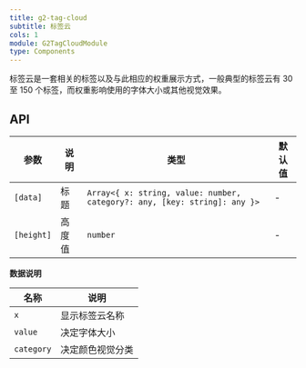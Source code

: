 ```yaml
---
title: g2-tag-cloud
subtitle: 标签云
cols: 1
module: G2TagCloudModule
type: Components
---
```


标签云是一套相关的标签以及与此相应的权重展示方式，一般典型的标签云有 30 至 150 个标签，而权重影响使用的字体大小或其他视觉效果。

## API

| 参数      | 说明                                      | 类型         | 默认值 |
|----------|------------------------------------------|-------------|-------|
| `[data]` | 标题 | `Array<{ x: string, value: number, category?: any, [key: string]: any }>` | - |
| `[height]` | 高度值 | `number` | - |

**数据说明**

| 名称 | 说明 |
| --- | --- |
| `x` | 显示标签云名称 |
| `value` | 决定字体大小 |
| `category` | 决定颜色视觉分类 |
